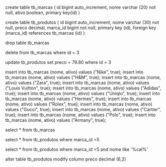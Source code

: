 <!---Criação de tabelas no MySQL-->
create table tb_marcas (
	id bigint auto_increment,
    nome varchar (20) not null,
    ativo boolean,
    primary key(id)
)

<!---"foreign key" define a chave estrangeira, estando dentro dos parenteses a coluna e por fim fazendo referência outra tabela, colocando o nome da coluna entre parenteses-->
create table tb_produtos (
	id bigint auto_increment,
    nome varchar (30) not null,
    preco decimal,
    marca_id bigint not null,
    primary key (id),
    foreign key (marca_id) references tb_marcas (id)
)


<!---Exclusão de tabelas no MySQL-->
drop table tb_marcas

<!---Exclusão coluna na tabela no MySQL-->
delete from tb_marcas where id = 3

<!---Atualização de coluna na tabela no MySQL-->
update tb_produtos set preco = 79.80 where id = 3

<!---Inserção de dados nas tabelas no MySQL-->
insert into tb_marcas (nome, ativo) values ("Nike", true);
insert into tb_marcas (nome, ativo) values ("H&M", true);
insert into tb_marcas (nome, ativo) values ("Zara", true);
insert into tb_marcas (nome, ativo) values ("Louis Vuitton", true);
insert into tb_marcas (nome, ativo) values ("Adidas", true);
insert into tb_marcas (nome, ativo) values ("Uniqlo", true);
insert into tb_marcas (nome, ativo) values ("Hermes", true);
insert into tb_marcas (nome, ativo) values ("Rolex", true);
insert into tb_marcas (nome, ativo) values ("Gucci", true);
insert into tb_marcas (nome, ativo) values ("Cartier", true);
insert into tb_marcas (nome, ativo) values ("Polo", true);
insert into tb_marcas (nome, ativo) values ("Armany", true);

<!---Visualização de tabela completa no MySQL-->
select * from tb_marcas

<!---Visualização de coluna na tabela do MySQL-->
select * from tb_produtos where marca_id =5

select * from tb_produtos where marca_id =5 and nome like '%cal%'

<!---Alteração coluna que já existe no MySQL-->
<!---Determina o preço possui seis digitos antes da virgula e dois depois-->
alter table tb_produtos modify column preco decimal (6,2)